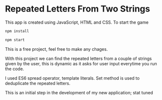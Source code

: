 # Repeated Letters From Two Strings	

This app is created using JavaScript, HTML and CSS. 
To start the game 
```sh
npm install 
```
```sh
npm start
```
This is a free project, feel free to make any chages.

With this project we can find the repeated letters from a couple of strings given by the user, this is dynamic as it asks for user input everytime you run the code.

I used ES6 spread operator, template literals. Set method is used to deduplicate the repeated letters.

This is an initial step in the development of my new application; stat tuned